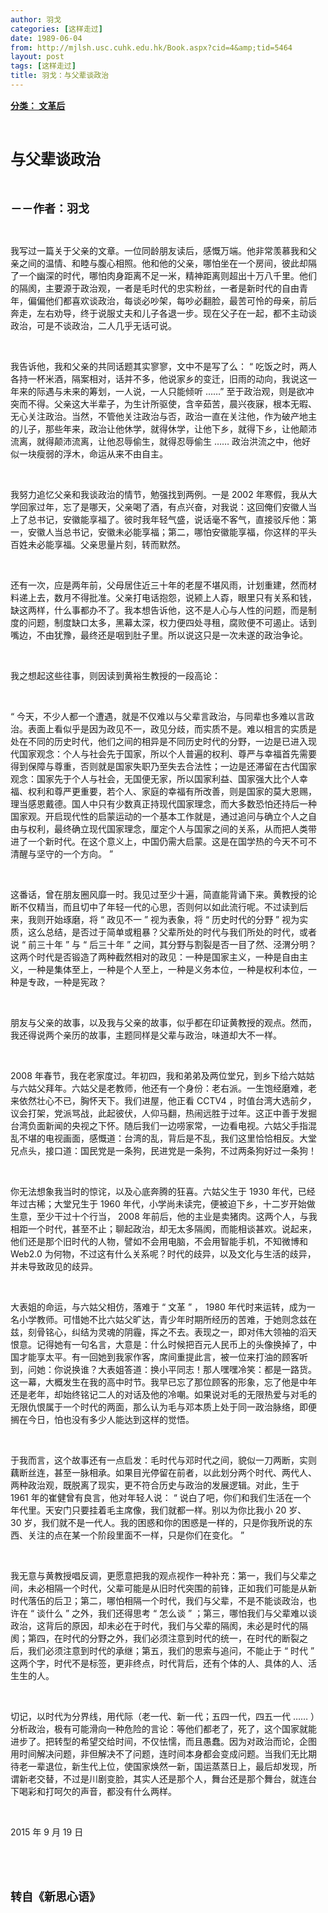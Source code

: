 ```yaml
---
author: 羽戈
categories: [这样走过]
date: 1989-06-04
from: http://mjlsh.usc.cuhk.edu.hk/Book.aspx?cid=4&amp;tid=5464
layout: post
tags: [这样走过]
title: 羽戈：与父辈谈政治
---
```


<div style="margin: 15px 10px 10px 0px;">
<div>
<span id="ctl00_ContentPlaceHolder1_chapter1_SubjectLabel" style="font-weight:bold;text-decoration:underline;">
   分类： 文革后
  </span>
</div>
<p class="p1">
<b>
<font size="5">
<span class="s1">
</span>
<br/>
</font>
</b>
</p>
<p class="p2">
<span class="s1">
<b>
<font size="5">
     与父辈谈政治
    </font>
</b>
</span>
</p>
<p class="p1">
<b>
<font size="4">
<span class="s1">
</span>
<br/>
</font>
</b>
</p>
<p class="p2">
<span class="s1">
<b>
<font size="4">
     －－作者：羽戈
    </font>
</b>
</span>
</p>
<p class="p1">
<span class="s1">
</span>
<br/>
</p>
<p class="p2">
<span class="s1">
   我写过一篇关于父亲的文章。一位同龄朋友读后，感慨万端。他非常羡慕我和父亲之间的温情、和睦与腹心相照。他和他的父亲，哪怕坐在一个房间，彼此却隔了一个幽深的时代，哪怕肉身距离不足一米，精神距离则超出十万八千里。他们的隔阂，主要源于政治观，一者是毛时代的忠实粉丝，一者是新时代的自由青年，偏偏他们都喜欢谈政治，每谈必吵架，每吵必翻脸，最苦可怜的母亲，前后奔走，左右劝导，终于说服丈夫和儿子各退一步。现在父子在一起，都不主动谈政治，可是不谈政治，二人几乎无话可说。
  </span>
</p>
<p class="p1">
<span class="s1">
</span>
<br/>
</p>
<p class="p2">
<span class="s1">
   我告诉他，我和父亲的共同话题其实寥寥，文中不是写了么：
  </span>
<span class="s2">
   “
  </span>
<span class="s1">
   吃饭之时，两人各持一杯米酒，隔案相对，话并不多，他说家乡的变迁，旧雨的动向，我说这一年来的际遇与未来的筹划，一人说，一人只能倾听
  </span>
<span class="s2">
   ……”
  </span>
<span class="s1">
   至于政治观，则是欲冲突而不得。父亲这大半辈子，为生计所驱使，含辛茹苦，晨兴夜寐，根本无暇、无心关注政治。当然，不管他关注政治与否，政治一直在关注他，作为破产地主的儿子，那些年来，政治让他休学，就得休学，让他下乡，就得下乡，让他颠沛流离，就得颠沛流离，让他忍辱偷生，就得忍辱偷生
  </span>
<span class="s2">
   ……
  </span>
<span class="s1">
   政治洪流之中，他好似一块瘦弱的浮木，命运从来不由自主。
  </span>
</p>
<p class="p1">
<span class="s1">
</span>
<br/>
</p>
<p class="p2">
<span class="s1">
   我努力追忆父亲和我谈政治的情节，勉强找到两例。一是
  </span>
<span class="s2">
   2002
  </span>
<span class="s1">
   年寒假，我从大学回家过年，忘了是哪天，父亲喝了酒，有点兴奋，对我说：这回俺们安徽人当上了总书记，安徽能享福了。彼时我年轻气盛，说话毫不客气，直接驳斥他：第一，安徽人当总书记，安徽未必能享福；第二，哪怕安徽能享福，你这样的平头百姓未必能享福。父亲思量片刻，转而默然。
  </span>
</p>
<p class="p1">
<span class="s1">
</span>
<br/>
</p>
<p class="p2">
<span class="s1">
   还有一次，应是两年前，父母居住近三十年的老屋不堪风雨，计划重建，然而材料递上去，数月不得批准。父亲打电话抱怨，说颍上人孬，眼里只有关系和钱，缺这两样，什么事都办不了。我本想告诉他，这不是人心与人性的问题，而是制度的问题，制度缺口太多，黑幕太深，权力便四处寻租，腐败便不可遏止。话到嘴边，不由犹豫，最终还是咽到肚子里。所以说这只是一次未遂的政治争论。
  </span>
</p>
<p class="p1">
<span class="s1">
</span>
<br/>
</p>
<p class="p2">
<span class="s1">
   我之想起这些往事，则因读到黄裕生教授的一段高论：
  </span>
</p>
<p class="p1">
<span class="s1">
</span>
<br/>
</p>
<p class="p2">
<span class="s2">
   “
  </span>
<span class="s1">
   今天，不少人都一个遭遇，就是不仅难以与父辈言政治，与同辈也多难以言政治。表面上看似乎是因为政见不一，政见分歧，而实质不是。难以相言的实质是处在不同的历史时代，他们之间的相异是不同历史时代的分野，一边是已进入现代国家观念：个人与社会先于国家，所以个人普遍的权利、尊严与幸福首先需要得到保障与尊重，否则就是国家失职乃至失去合法性；一边是还滞留在古代国家观念：国家先于个人与社会，无国便无家，所以国家利益、国家强大比个人幸福、权利和尊严更重要，若个人、家庭的幸福有所改善，则是国家的莫大恩赐，理当感恩戴德。国人中只有少数真正持现代国家理念，而大多数恐怕还持后一种国家观。开启现代性的启蒙运动的一个基本工作就是，通过追问与确立个人之自由与权利，最终确立现代国家理念，厘定个人与国家之间的关系，从而把人类带进了一个新时代。在这个意义上，中国仍需大启蒙。这是在国学热的今天不可不清醒与坚守的一个方向。
  </span>
<span class="s2">
   ”
  </span>
</p>
<p class="p1">
<span class="s1">
</span>
<br/>
</p>
<p class="p2">
<span class="s1">
   这番话，曾在朋友圈风靡一时。我见过至少十遍，简直能背诵下来。黄教授的论断不仅精当，而且切中了年轻一代的心思，否则何以如此流行呢。不过读到后来，我则开始琢磨，将
  </span>
<span class="s2">
   “
  </span>
<span class="s1">
   政见不一
  </span>
<span class="s2">
   ”
  </span>
<span class="s1">
   视为表象，将
  </span>
<span class="s2">
   “
  </span>
<span class="s1">
   历史时代的分野
  </span>
<span class="s2">
   ”
  </span>
<span class="s1">
   视为实质，这么总结，是否过于简单或粗暴？父辈所处的时代与我们所处的时代，或者说
  </span>
<span class="s2">
   “
  </span>
<span class="s1">
   前三十年
  </span>
<span class="s2">
   ”
  </span>
<span class="s1">
   与
  </span>
<span class="s2">
   “
  </span>
<span class="s1">
   后三十年
  </span>
<span class="s2">
   ”
  </span>
<span class="s1">
   之间，其分野与割裂是否一目了然、泾渭分明？这两个时代是否锻造了两种截然相对的政见：一种是国家主义，一种是自由主义，一种是集体至上，一种是个人至上，一种是义务本位，一种是权利本位，一种是专政，一种是宪政？
  </span>
</p>
<p class="p1">
<span class="s1">
</span>
<br/>
</p>
<p class="p2">
<span class="s1">
   朋友与父亲的故事，以及我与父亲的故事，似乎都在印证黄教授的观点。然而，我还得说两个亲历的故事，主题同样是父辈与政治，味道却大不一样。
  </span>
</p>
<p class="p1">
<span class="s1">
</span>
<br/>
</p>
<p class="p2">
<span class="s2">
   2008
  </span>
<span class="s1">
   年春节，我在老家度过。年初四，我和弟弟及两位堂兄，到乡下给六姑姑与六姑父拜年。六姑父是老教师，他还有一个身份：老右派。一生饱经磨难，老来依然壮心不已，胸怀天下。我们进屋，他正看
  </span>
<span class="s2">
   CCTV4
  </span>
<span class="s1">
   ，时值台湾大选前夕，议会打架，党派骂战，此起彼伏，人仰马翻，热闹远胜于过年。这正中善于发掘台湾负面新闻的央视之下怀。随后我们一边唠家常，一边看电视。六姑父手指混乱不堪的电视画面，感慨道：台湾的乱，背后是不乱，我们这里恰恰相反。大堂兄点头，接口道：国民党是一条狗，民进党是一条狗，不过两条狗好过一条狗！
  </span>
</p>
<p class="p1">
<span class="s1">
</span>
<br/>
</p>
<p class="p2">
<span class="s1">
   你无法想象我当时的惊诧，以及心底奔腾的狂喜。六姑父生于
  </span>
<span class="s2">
   1930
  </span>
<span class="s1">
   年代，已经年过古稀；大堂兄生于
  </span>
<span class="s2">
   1960
  </span>
<span class="s1">
   年代，小学尚未读完，便被迫下乡，十二岁开始做生意，至少干过十个行当，
  </span>
<span class="s2">
   2008
  </span>
<span class="s1">
   年前后，他的主业是卖猪肉。这两个人，与我相距一个时代，甚至不止；聊起政治，却无太多隔阂，而能相谈甚欢。说起来，他们还是那个旧时代的人物，譬如不会用电脑，不会用智能手机，不知微博和
  </span>
<span class="s2">
   Web2.0
  </span>
<span class="s1">
   为何物，不过这有什么关系呢？时代的歧异，以及文化与生活的歧异，并未导致政见的歧异。
  </span>
</p>
<p class="p1">
<span class="s1">
</span>
<br/>
</p>
<p class="p2">
<span class="s1">
   大表姐的命运，与六姑父相仿，落难于
  </span>
<span class="s2">
   “
  </span>
<span class="s1">
   文革
  </span>
<span class="s2">
   ”
  </span>
<span class="s1">
   ，
  </span>
<span class="s2">
   1980
  </span>
<span class="s1">
   年代时来运转，成为一名小学教师。可惜她不比六姑父旷达，青少年时期所经历的苦难，于她则念兹在兹，刻骨铭心，纠结为灵魂的阴霾，挥之不去。表现之一，即对伟大领袖的滔天恨意。记得她有一句名言，大意是：什么时候把百元人民币上的头像换掉了，中国才能享太平。有一回她到我家作客，席间重提此言，被一位来打油的顾客听到，问她：你说换谁？大表姐答道：换小平同志！那人嘿嘿冷笑：都是一路货。这一幕，大概发生在我的高中时节。我早已忘了那位顾客的形象，忘了他是中年还是老年，却始终铭记二人的对话及他的冷嘲。如果说对毛的无限热爱与对毛的无限仇恨属于一个时代的两面，那么认为毛与邓本质上处于同一政治脉络，即便搁在今日，怕也没有多少人能达到这样的觉悟。
  </span>
</p>
<p class="p1">
<span class="s1">
</span>
<br/>
</p>
<p class="p2">
<span class="s1">
   于我而言，这个故事还有一点启发：毛时代与邓时代之间，貌似一刀两断，实则藕断丝连，甚至一脉相承。如果目光停留在前者，以此划分两个时代、两代人、两种政治观，既脱离了现实，更不符合历史与政治的发展逻辑。对此，生于
  </span>
<span class="s2">
   1961
  </span>
<span class="s1">
   年的崔健曾有良言，他对年轻人说：
  </span>
<span class="s2">
   “
  </span>
<span class="s1">
   说白了吧，你们和我们生活在一个年代里。天安门只要挂着毛主席像，我们就都一样。别以为你比我小
  </span>
<span class="s2">
   20
  </span>
<span class="s1">
   岁、
  </span>
<span class="s2">
   30
  </span>
<span class="s1">
   岁，我们就不是一代人。我的困惑和你的困惑是一样的，只是你我所说的东西、关注的点在某一个阶段里面不一样，只是你们在变化。
  </span>
<span class="s2">
   ”
  </span>
</p>
<p class="p1">
<span class="s1">
</span>
<br/>
</p>
<p class="p2">
<span class="s1">
   我无意与黄教授唱反调，更愿意把我的观点视作一种补充：第一，我们与父辈之间，未必相隔一个时代，父辈可能是从旧时代突围的前锋，正如我们可能是从新时代落伍的后卫；第二，哪怕相隔一个时代，我们与父辈，不是不能谈政治，也许在
  </span>
<span class="s2">
   “
  </span>
<span class="s1">
   谈什么
  </span>
<span class="s2">
   ”
  </span>
<span class="s1">
   之外，我们还得思考
  </span>
<span class="s2">
   “
  </span>
<span class="s1">
   怎么谈
  </span>
<span class="s2">
   ”
  </span>
<span class="s1">
   ；第三，哪怕我们与父辈难以谈政治，这背后的原因，却未必在于时代，我们与父辈的隔阂，未必是时代的隔阂；第四，在时代的分野之外，我们必须注意到时代的统一，在时代的断裂之后，我们必须注意到时代的承继；第五，我们的思索与追问，不能止于
  </span>
<span class="s2">
   “
  </span>
<span class="s1">
   时代
  </span>
<span class="s2">
   ”
  </span>
<span class="s1">
   这两个字，时代不是标签，更非终点，时代背后，还有个体的人、具体的人、活生生的人。
  </span>
</p>
<p class="p1">
<span class="s1">
</span>
<br/>
</p>
<p class="p2">
<span class="s1">
   切记，以时代为分界线，用代际（老一代、新一代；五四一代，四五一代
  </span>
<span class="s2">
   ……
  </span>
<span class="s1">
   ）分析政治，极有可能滑向一种危险的言论：等他们都老了，死了，这个国家就能进步了。把转型的希望交给时间，不仅怯懦，而且愚蠢。因为对政治而论，企图用时间解决问题，非但解决不了问题，连时间本身都会变成问题。当我们无比期待老一辈退位，新生代上位，使国家焕然一新，国运蒸蒸日上，最后却发现，所谓新老交替，不过是川剧变脸，其实人还是那个人，舞台还是那个舞台，就连台下喝彩和打呵欠的声音，都没有什么两样。
  </span>
</p>
<p class="p1">
<span class="s1">
</span>
<br/>
</p>
<p class="p3">
<span class="s1">
   2015
  </span>
<span class="s3">
   年
  </span>
<span class="s1">
   9
  </span>
<span class="s3">
   月
  </span>
<span class="s1">
   19
  </span>
<span class="s3">
   日
  </span>
</p>
<p class="p1">
<span class="s1">
</span>
<br/>
</p>
<p class="p1">
<b>
<font size="4">
<span class="s1">
</span>
<br/>
</font>
</b>
</p>
<p class="p2">
<span class="s1">
<b>
<font size="4">
     转自《新思心语》
    </font>
</b>
</span>
</p>
</div>

